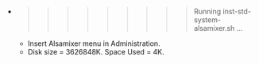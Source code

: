 * >>>>>>>>> Running inst-std-system-alsamixer.sh ...
  * Insert Alsamixer menu in Administration.
  * Disk size = 3626848K. Space Used = 4K.
